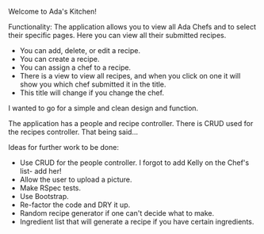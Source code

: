 Welcome to Ada's Kitchen!

Functionality:
The application allows you to view all Ada Chefs and to select their specific pages.
Here you can view all their submitted recipes.
 - You can add, delete, or edit a recipe.
 - You can create a recipe.
 - You can assign a chef to a recipe.
 - There is a view to view all recipes, and when you click on one it will show you which
chef submitted it in the title.
 - This title will change if you change the chef.

I wanted to go for a simple and clean design and function.


The application has a people and recipe controller.  There is CRUD used for the recipes
controller. That being said...

Ideas for further work to be done:
 - Use CRUD for the people controller.  I forgot to add Kelly on the Chef's list- add her!
 - Allow the user to upload a picture.
 - Make RSpec tests.
 - Use Bootstrap.
 - Re-factor the code and DRY it up.
 - Random recipe generator if one can't decide what to make.
 - Ingredient list that will generate a recipe if you have certain ingredients.
